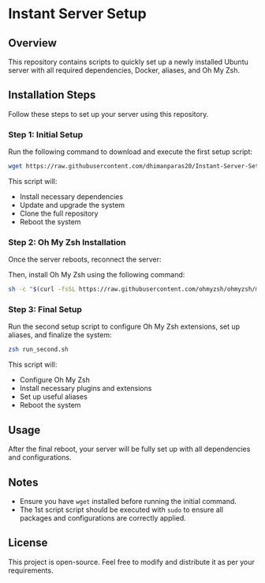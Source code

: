 # Instant Server Setup

## Overview
This repository contains scripts to quickly set up a newly installed Ubuntu server with all required dependencies, Docker, aliases, and Oh My Zsh.

## Installation Steps
Follow these steps to set up your server using this repository.

### Step 1: Initial Setup
Run the following command to download and execute the first setup script:

```sh
wget https://raw.githubusercontent.com/dhimanparas20/Instant-Server-Setup/refs/heads/main/run_first.sh && chmod +x run_first.sh && sudo ./run_first.sh
```

This script will:
- Install necessary dependencies
- Update and upgrade the system
- Clone the full repository
- Reboot the system

### Step 2: Oh My Zsh Installation
Once the server reboots, reconnect the server:

Then, install Oh My Zsh using the following command:

```sh
sh -c "$(curl -fsSL https://raw.githubusercontent.com/ohmyzsh/ohmyzsh/master/tools/install.sh)"
```

### Step 3: Final Setup
Run the second setup script to configure Oh My Zsh extensions, set up aliases, and finalize the system:

```sh
zsh run_second.sh
```

This script will:
- Configure Oh My Zsh
- Install necessary plugins and extensions
- Set up useful aliases
- Reboot the system

## Usage
After the final reboot, your server will be fully set up with all dependencies and configurations.

## Notes
- Ensure you have `wget` installed before running the initial command.
- The 1st script script should be executed with `sudo` to ensure all packages and configurations are correctly applied.

## License
This project is open-source. Feel free to modify and distribute it as per your requirements.

